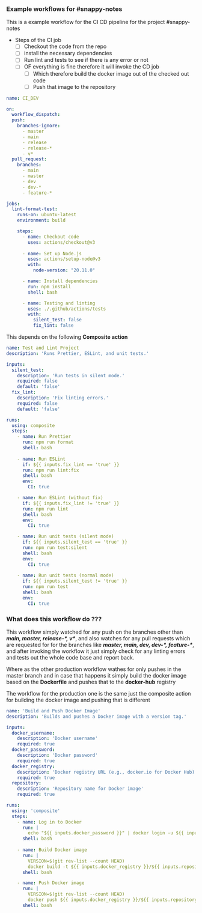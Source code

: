 ### Example workflows for #snappy-notes 

This is a example workflow for the CI CD pipeline for the project #snappy-notes 
- Steps of the CI job
	- [ ] Checkout the code from the repo
	- [ ] install the necessary dependencies
	- [ ] Run lint and tests to see if there is any error or not
	- [ ] OF everything is fine therefore it will invoke the CD job
		- [ ] Which therefore build the docker image out of the checked out code 
		- [ ] Push that image to the repository

```yml
name: CI_DEV

on:
  workflow_dispatch:
  push:
    branches-ignore:
      - master
      - main
      - release
      - release-*
      - v*
  pull_request:
    branches:
      - main
      - master
      - dev
      - dev-*
      - feature-*

jobs:
  lint-format-test:
    runs-on: ubuntu-latest
    environment: build

    steps:
      - name: Checkout code
        uses: actions/checkout@v3
  
      - name: Set up Node.js
        uses: actions/setup-node@v3
        with:
          node-version: "20.11.0"

      - name: Install dependencies
        run: npm install
        shell: bash

      - name: Testing and linting
        uses: ./.github/actions/tests
        with:
          silent_test: false
          fix_lint: false
```

This depends on the following **Composite action**

```yml
name: Test and Lint Project
description: 'Runs Prettier, ESLint, and unit tests.'

inputs:
  silent_test:
    description: 'Run tests in silent mode.'
    required: false
    default: 'false'
  fix_lint:
    description: 'Fix linting errors.'
    required: false
    default: 'false'

runs:
  using: composite
  steps:
    - name: Run Prettier
      run: npm run format
      shell: bash
  
    - name: Run ESLint
      if: ${{ inputs.fix_lint == 'true' }}
      run: npm run lint:fix
      shell: bash
      env:
        CI: true

    - name: Run ESLint (without fix)
      if: ${{ inputs.fix_lint != 'true' }}
      run: npm run lint
      shell: bash
      env:
        CI: true

    - name: Run unit tests (silent mode)
      if: ${{ inputs.silent_test == 'true' }}
      run: npm run test:silent
      shell: bash
      env:
        CI: true
  
    - name: Run unit tests (normal mode)
      if: ${{ inputs.silent_test != 'true' }}
      run: npm run test
      shell: bash
      env:
        CI: true
```

### What does this workflow do ???
This workflow simply watched for any push on the branches other than ***main, master, release-\*, v\****, and also watches for any pull requests which are requested for for the branches like ***master, main, dev, dev-\*, feature-\****, and after invoking the workflow it just simply check for any linting errors and tests out the whole code base and report back. 

Where as the other production workflow wathes for only pushes in the master branch and in case that happens it simply build the docker image based on the **Dockerfile** and pushes that to the **docker-hub** registry

The workflow for the production one is the same just the composite action for building the docker image and pushing that is different

```yml
name: 'Build and Push Docker Image'
description: 'Builds and pushes a Docker image with a version tag.'

inputs:
  docker_username:
    description: 'Docker username'
    required: true
  docker_password:
    description: 'Docker password'
    required: true
  docker_registry:
    description: 'Docker registry URL (e.g., docker.io for Docker Hub)'
    required: true
  repository:
    description: 'Repository name for Docker image'
    required: true

runs:
  using: 'composite'
  steps:
    - name: Log in to Docker
      run: |
        echo "${{ inputs.docker_password }}" | docker login -u ${{ inputs.docker_username }} --password-stdin
      shell: bash
  
    - name: Build Docker image
      run: |
        VERSION=$(git rev-list --count HEAD)
        docker build -t ${{ inputs.docker_registry }}/${{ inputs.repository }}:${VERSION} .
      shell: bash

    - name: Push Docker image
      run: |
        VERSION=$(git rev-list --count HEAD)
        docker push ${{ inputs.docker_registry }}/${{ inputs.repository }}:${VERSION}
      shell: bash
```
